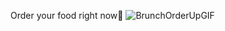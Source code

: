 Order your food right now👀
![BrunchOrderUpGIF](https://user-images.githubusercontent.com/104568301/176618152-fd5b7851-43a7-4ab6-bdac-23a70ee4b743.gif)
